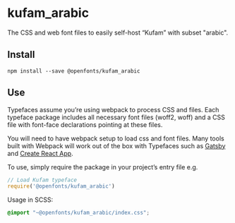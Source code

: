 
# kufam_arabic

The CSS and web font files to easily self-host “Kufam” with subset "arabic".

## Install

`npm install --save @openfonts/kufam_arabic`

## Use

Typefaces assume you’re using webpack to process CSS and files. Each typeface
package includes all necessary font files (woff2, woff) and a CSS file with
font-face declarations pointing at these files.

You will need to have webpack setup to load css and font files. Many tools built
with Webpack will work out of the box with Typefaces such as [Gatsby](https://github.com/gatsbyjs/gatsby)
and [Create React App](https://github.com/facebookincubator/create-react-app).

To use, simply require the package in your project’s entry file e.g.

```javascript
// Load Kufam typeface
require('@openfonts/kufam_arabic')
```

Usage in SCSS:
```scss
@import "~@openfonts/kufam_arabic/index.css";
```
